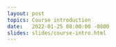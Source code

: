 ```yaml
---
layout: post
topics: Course introduction
date:   2022-01-25 08:00:00 -0800
slides: slides/course-intro.html
---
```


